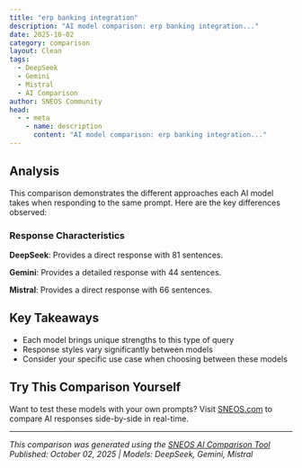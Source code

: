```yaml
---
title: "erp banking integration"
description: "AI model comparison: erp banking integration..."
date: 2025-10-02
category: comparison
layout: Clean
tags:
  - DeepSeek
  - Gemini
  - Mistral
  - AI Comparison
author: SNEOS Community
head:
  - - meta
    - name: description
      content: "AI model comparison: erp banking integration..."
---
```


<ChatComparison
  title="erp banking integration"
  prompt="erp banking integration"
  :responses='{
    "DeepSeek": "Of course. ERP (Enterprise Resource Planning) and Banking Integration is a critical process that connects a company\u0027s internal financial systems directly with its banking partners. This creates a seamless, automated, and real-time flow of financial data.\n\nHere\u2019s a comprehensive breakdown of ERP Banking Integration, covering its importance, how it works, key features, benefits, challenges, and implementation steps.\n\n---\n\n### **What is ERP Banking Integration?**\n\nAt its core, it is the electronic exchange of financial information between an ERP system (like SAP, Oracle NetSuite, Microsoft Dynamics 365) and one or more bank(s). It eliminates the need for manual, paper-based processes like printing checks, manually keying transaction data into the ERP, and reconciling statements by hand.\n\n### **Why is it So Important?**\n\n*   **Efficiency \u0026 Automation:** Automates repetitive tasks like payment processing, bank reconciliation, and cash positioning, freeing up finance staff for more strategic work.\n*   **Accuracy \u0026 Reduced Errors:** Eliminates manual data entry, which is prone to typos and mistakes, leading to more accurate financial records.\n*   **Improved Cash Flow Visibility:** Provides a real-time or near-real-time view of cash positions, balances, and transactions across all bank accounts, enabling better treasury management.\n*   **Enhanced Security:** Reduces the risks associated with paper checks (fraud, loss) and manual processes. Digital channels with strong encryption are more secure.\n*   **Faster Decision-Making:** With up-to-date financial data, management can make quicker and more informed decisions about investments, payments, and funding.\n*   **Regulatory Compliance:** Simplifies compliance with reporting standards and audit trails by maintaining a clear, automated digital record of all transactions.\n\n---\n\n### **How It Works: The Technical Flow**\n\nThe integration typically relies on standardized file formats and secure communication channels.\n\n**1. Initiation in ERP:**\n*   A user in the ERP system (e.g., an AP clerk) approves a batch of payments to vendors.\n*   The ERP system generates a standardized file containing all payment instructions. Common formats include:\n    *   **ISO 20022 (pain.001):** The new global standard for payment initiation, rich with data.\n    *   **SWIFT MT101:** Used for corporate-to-bank money transfers.\n    *   **NACHA (ACH):** The standard for Automated Clearing House payments in the US.\n    *   **SEPA Credit Transfer (SCT):** The standard for euro-denominated payments within the EU.\n    *   **BAI2, CAMT.053/052:** Common formats for bank statement files.\n\n**2. Secure Transmission:**\n*   The file is sent securely from the ERP to the bank. This is done via:\n    *   **SFTP (Secure File Transfer Protocol):** A common and secure method.\n    *   **AS2 (Applicability Statement 2):** A more robust protocol that provides data integrity, privacy, and non-repudiation.\n    *   **Bank\u0027s Proprietary Portal/API:** Some banks offer their own portals or modern RESTful APIs for direct integration.\n\n**3. Bank Processing:**\n*   The bank receives the file, validates it, and processes the payments through the appropriate networks (e.g., Fedwire, SWIFT, ACH, SEPA).\n\n**4. Information Return (Reconciliation):**\n*   The bank sends back a confirmation file and, later, a bank statement file.\n*   The ERP system automatically imports this file.\n*   The **Bank Reconciliation** module in the ERP then automatically matches the imported bank transactions with the internal records (e.g., issued payments, customer receipts), flagging any discrepancies for review.\n\n---\n\n### **Key Features and Capabilities**\n\nA robust integration will handle:\n\n*   **Payment Processing:** Initiate and send various payment types (wire, ACH, SEPA, virtual credit card).\n*   **Bank Statement Retrieval:** Automatically fetch and import daily statements and transaction reports.\n*   **Automated Reconciliation:** Match bank transactions with open invoices and payments in the ERP.\n*   **Cash Pooling \u0026 Concentration:** Automatically sweep funds between accounts to optimize interest and liquidity.\n*   **Multi-Bank, Multi-Currency Support:** Manage relationships and transactions with multiple banks across different countries from a single ERP interface.\n*   **Positive Pay / Reverse Positive Pay:** Send a check-issue file to the bank to prevent check fraud. The bank verifies checks presented for payment against this list.\n*   **Real-time Balance \u0026 Transaction Reporting:** Access to real-time data via APIs for cash visibility.\n\n---\n\n### **Benefits vs. Challenges**\n\n| Benefits | Challenges |\n| :--- | :--- |\n| **\u2705 Massive Time Savings** | **\uD83D\uDED1 Implementation Complexity** |\n| **\u2705 Higher Data Accuracy** | **\uD83D\uDED1 Cost of Setup \u0026 Maintenance** |\n| **\u2705 Real-time Cash Visibility** | **\uD83D\uDED1 Bank-Specific Variations** (formats, portals) |\n| **\u2705 Strengthened Security \u0026 Fraud Prevention** | **\uD83D\uDED1 Need for Internal Expertise** (IT/Finance) |\n| **\u2705 Improved Supplier \u0026 Customer Relationships** | **\uD83D\uDED1 Change Management** (training staff on new processes) |\n\n---\n\n### **Implementation Steps**\n\n1.  **Needs Assessment \u0026 Planning:** Identify the key pain points (e.g., slow reconciliation, payment errors). Define the scope: which banks, which accounts, which processes (AP, AR, Treasury)? Set a budget.\n2.  **Vendor \u0026 Bank Selection:**\n    *   **Middleware Option:** Consider a specialized **Financial Integration Platform** (e.g., **Kyriba, Coupa Treasury, Paymerang, TIS**). These act as a hub, simplifying connections to multiple banks and normalizing different data formats.\n    *   **Direct Connection:** Evaluate the ERP\u0027s native banking capabilities and the banks\u0027 own API/SFTP offerings.\n3.  **Technical Configuration \u0026 Mapping:** This is the core technical work. It involves mapping ERP data fields to the required bank file formats and setting up the secure communication channel (SFTP/AS2 details, certificates).\n4.  **Testing:** Conduct rigorous testing in a **sandbox environment** with the bank. Test all scenarios: successful payments, rejections, returns, and full reconciliation cycles.\n5.  **Training \u0026 Change Management:** Train all end-users (AP team, AR team, accountants) on the new automated processes.\n6.  **Go-Live \u0026 Support:** Switch to the new integrated process, often with a parallel run for the first period. Provide continuous support to resolve any teething issues.\n\n### **The Future: APIs and Cloud ERPs**\n\nThe trend is moving away from batch file transfers (like SFTP) towards real-time **RESTful APIs**. Cloud-based ERPs (like Oracle NetSuite, SAP S/4HANA Cloud) are built with API-first architectures, making this integration:\n*   **Faster \u0026 More Real-time:** Instant data exchange.\n*   **More Granular:** Query a single transaction or balance, rather than a whole day\u0027s file.\n*   **Easier to Maintain:** Standardized API protocols are often simpler than managing multiple file formats and SFTP connections.\n\n### **Conclusion**\n\nERP Banking Integration is no longer a \u0022nice-to-have\u0022 but a strategic necessity for modern businesses seeking efficiency, control, and financial intelligence. While the implementation requires careful planning and investment, the long-term benefits in saved time, reduced errors, and empowered decision-making deliver a compelling return on investment and a significant competitive advantage.",
    "Gemini": "ERP banking integration is the process of connecting an Enterprise Resource Planning (ERP) system with one or more banking systems. This integration automates and streamlines financial processes, improving efficiency, accuracy, and visibility across the business.\n\nHere\u0027s a breakdown of what it is, why it\u0027s important, and what\u0027s involved:\n\n**What is ERP Banking Integration?**\n\nERP banking integration essentially eliminates manual data entry between your ERP system and your bank(s).  Instead of manually downloading bank statements, reconciling transactions, and initiating payments, the integration allows for automated, real-time or near real-time data exchange.\n\n**Key Benefits of ERP Banking Integration:**\n\n*   **Improved Efficiency:** Automates tasks like bank statement reconciliation, payment processing, and cash forecasting, freeing up finance staff for more strategic activities.\n*   **Enhanced Accuracy:** Reduces the risk of manual errors in data entry, leading to more accurate financial reporting and analysis.\n*   **Faster Reconciliation:** Streamlines the reconciliation process by automatically matching bank transactions with ERP records.\n*   **Better Cash Management:** Provides real-time visibility into cash positions, enabling better cash flow forecasting and management.\n*   **Reduced Costs:** Minimizes manual labor and eliminates errors, resulting in cost savings.\n*   **Improved Security:** Can enhance security by automating payment processes and reducing the risk of fraud.\n*   **Enhanced Auditability:** Provides a clear audit trail of all financial transactions, making it easier to comply with regulations and conduct audits.\n*   **Streamlined Payment Processing:**  Automates vendor and customer payments, improving relationships and efficiency.\n*   **Real-time Visibility:** Access real-time financial data, giving a better understanding of the financial health of the business.\n*   **Better Decision-Making:**  Improved data and reporting lead to better-informed decisions.\n\n**Key Features and Functionalities of ERP Banking Integration:**\n\n*   **Automated Bank Reconciliation:** Automatically imports bank statements and matches transactions with ERP records.\n*   **Payment Automation:** Automates vendor payments, customer payments, and other payment processes.\n*   **Cash Position Monitoring:** Provides real-time visibility into cash balances across multiple bank accounts.\n*   **Transaction Reporting:** Generates reports on bank transactions, payments, and other financial activities.\n*   **Security Features:** Implements security measures to protect sensitive financial data.\n*   **Data Synchronization:** Ensures that data is synchronized between the ERP system and the bank(s).\n*   **Error Handling:** Provides error handling and alerts to address any issues that arise during the integration process.\n*   **Payment Approval Workflows:** Integrates payment approval workflows to ensure proper authorization for payments.\n\n**Integration Methods:**\n\nThere are several ways to integrate an ERP system with banking systems:\n\n*   **Direct API Integration:** This involves using APIs (Application Programming Interfaces) provided by the banks to directly connect the ERP system to the bank\u0027s systems. This is often the most robust and real-time method.\n*   **Middleware Solutions:** Middleware acts as an intermediary between the ERP system and the bank(s). It handles data transformation and communication, simplifying the integration process.\n*   **Electronic Data Interchange (EDI):** EDI is a standard format for exchanging business documents electronically, including bank statements and payment instructions.\n*   **File-Based Integration:** This involves exchanging files (e.g., CSV, XML) between the ERP system and the bank(s). This is a less sophisticated method and can be more prone to errors.  Often involves Secure File Transfer Protocol (SFTP).\n*   **Bank Communication Management (BCM) Systems:**  These dedicated systems specialize in managing communication between a company and its banks, acting as a hub for all banking transactions.\n\n**Implementation Considerations:**\n\n*   **ERP System Compatibility:** Ensure that the ERP system supports banking integration and has the necessary modules and functionalities.\n*   **Bank Compatibility:** Verify that the bank(s) support the desired integration method and provide the necessary APIs or file formats.\n*   **Security:** Implement strong security measures to protect sensitive financial data during transmission and storage.\n*   **Data Mapping:** Carefully map data fields between the ERP system and the bank(s) to ensure accurate data exchange.\n*   **Testing:** Thoroughly test the integration before going live to identify and resolve any issues.\n*   **Compliance:** Ensure that the integration complies with relevant regulations and security standards.\n*   **Scalability:**  Design the integration to be scalable to accommodate future growth and changes in business needs.\n*   **Expertise:** Consider working with experienced ERP consultants or banking integration specialists to ensure a successful implementation.\n\n**Examples of ERP Systems with Banking Integration Capabilities:**\n\n*   SAP S/4HANA\n*   Oracle NetSuite\n*   Microsoft Dynamics 365\n*   Sage Intacct\n*   Infor\n\n**In conclusion, ERP banking integration is a valuable investment for businesses looking to improve efficiency, accuracy, and visibility in their financial operations. By automating key financial processes, it frees up finance staff to focus on more strategic activities and enables better decision-making.**\n",
    "Mistral": "ERP (Enterprise Resource Planning) banking integration refers to the process of connecting an ERP system with banking systems to streamline financial transactions, improve cash management, and enhance overall financial operations. This integration can provide numerous benefits, including reduced manual data entry, improved accuracy, faster transaction processing, and better visibility into financial data. Here are some key aspects and steps involved in ERP banking integration:\n\n### Key Aspects of ERP Banking Integration\n\n1. **Automated Bank Reconciliation**:\n   - Automatically match bank statements with ERP records to identify discrepancies.\n   - Reduce the time and effort required for manual reconciliation.\n\n2. **Payment Processing**:\n   - Automate the processing of incoming and outgoing payments.\n   - Support various payment methods, including ACH, wire transfers, and electronic checks.\n\n3. **Cash Management**:\n   - Monitor cash inflows and outflows in real-time.\n   - Forecast cash requirements and optimize liquidity.\n\n4. **Compliance and Security**:\n   - Ensure compliance with regulatory requirements.\n   - Implement robust security measures to protect financial data.\n\n5. **Reporting and Analytics**:\n   - Generate detailed financial reports and analytics.\n   - Provide insights into financial performance and trends.\n\n### Steps for ERP Banking Integration\n\n1. **Requirement Analysis**:\n   - Identify the specific needs and goals of the integration.\n   - Determine the key financial processes that need to be automated.\n\n2. **Selecting the Right Tools and Platforms**:\n   - Choose an ERP system that supports banking integration.\n   - Select banking platforms and APIs that are compatible with the ERP system.\n\n3. **Data Mapping and Configuration**:\n   - Map the data fields between the ERP system and the banking platform.\n   - Configure the integration settings to ensure seamless data flow.\n\n4. **API Integration**:\n   - Use APIs (Application Programming Interfaces) to connect the ERP system with banking platforms.\n   - Ensure that the APIs support the required functionalities and data formats.\n\n5. **Testing and Validation**:\n   - Conduct thorough testing to ensure the integration works as expected.\n   - Validate the accuracy and reliability of the data exchange.\n\n6. **Implementation and Training**:\n   - Roll out the integration in a phased manner to minimize disruption.\n   - Provide training to users to ensure they are familiar with the new processes.\n\n7. **Monitoring and Maintenance**:\n   - Continuously monitor the integration to identify and resolve any issues.\n   - Regularly update the integration to accommodate changes in banking regulations or ERP system updates.\n\n### Benefits of ERP Banking Integration\n\n1. **Efficiency**:\n   - Reduce manual data entry and processing time.\n   - Automate routine tasks to free up resources for more strategic activities.\n\n2. **Accuracy**:\n   - Minimize errors associated with manual data entry.\n   - Ensure data consistency and reliability.\n\n3. **Visibility**:\n   - Gain real-time visibility into financial transactions and cash positions.\n   - Improve decision-making with up-to-date financial data.\n\n4. **Compliance**:\n   - Ensure adherence to regulatory requirements.\n   - Maintain an audit trail of financial transactions.\n\n5. **Cost Savings**:\n   - Reduce operational costs associated with manual processes.\n   - Improve cash management to optimize liquidity and reduce financing costs.\n\n### Challenges and Considerations\n\n1. **Complexity**:\n   - Integrating ERP systems with banking platforms can be complex and require technical expertise.\n   - Ensure that the integration is well-planned and executed to avoid disruptions.\n\n2. **Security**:\n   - Protect financial data from unauthorized access and breaches.\n   - Implement robust security measures and comply with data protection regulations.\n\n3. **Compatibility**:\n   - Ensure that the ERP system and banking platforms are compatible.\n   - Verify that the APIs support the required functionalities and data formats.\n\n4. **Cost**:\n   - Consider the costs associated with integration, including software, implementation, and maintenance.\n   - Evaluate the return on investment (ROI) to justify the expenditure.\n\nBy carefully planning and executing ERP banking integration, organizations can significantly enhance their financial operations, improve efficiency, and gain a competitive edge."
  }'
  published-date="11:23"
/>

## Analysis

This comparison demonstrates the different approaches each AI model takes when responding to the same prompt. Here are the key differences observed:

### Response Characteristics

**DeepSeek**: Provides a direct response with 81 sentences. 

**Gemini**: Provides a detailed response with 44 sentences. 

**Mistral**: Provides a direct response with 66 sentences. 

## Key Takeaways

- Each model brings unique strengths to this type of query
- Response styles vary significantly between models
- Consider your specific use case when choosing between these models

## Try This Comparison Yourself

Want to test these models with your own prompts? Visit [SNEOS.com](https://sneos.com) to compare AI responses side-by-side in real-time.

---

*This comparison was generated using the [SNEOS AI Comparison Tool](https://sneos.com)*
*Published: October 02, 2025 | Models: DeepSeek, Gemini, Mistral*
